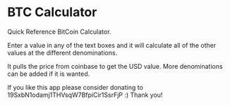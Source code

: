BTC Calculator
==============

Quick Reference BitCoin Calculator.

Enter a value in any of the text boxes and it will calculate all of the other values at the different denominations.

It pulls the price from coinbase to get the USD value. More denominations can be added if it is wanted.

If you like this app please consider donating to 19SxbN1odamj1THVsqW7BfpiCir1SsrFjP :) Thank you!